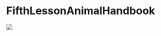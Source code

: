 # FifthLessonAnimalHandbook
<p align="left">
<img src="https://user-images.githubusercontent.com/108148690/225981741-aa236162-ff63-4b0a-b788-bb58791926c2.jpeg"/>
</p>
